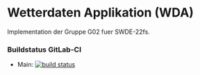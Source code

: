# Wetterdaten Applikation (WDA)

Implementation der Gruppe G02 fuer SWDE-22fs.

### Buildstatus GitLab-CI
* Main: [![build status](https://gitlab.enterpriselab.ch/swde-22fs01/G02/G02-wda/badges/main/pipeline.svg)](https://gitlab.enterpriselab.ch/swde-22fs01/G02/G02-wda/-/pipelines)
